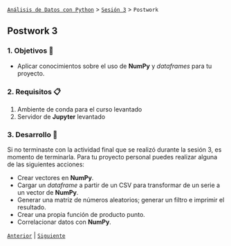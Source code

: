 [`Análisis de Datos con Python`](../../README.md) > [`Sesión 3`](../README.md) > `Postwork`

## Postwork 3

### 1. Objetivos :dart:

- Aplicar conocimientos sobre el uso de __NumPy__ y *dataframes* para tu proyecto.

### 2. Requisitos :clipboard:

1. Ambiente de conda para el curso levantado
1. Servidor de __Jupyter__ levantado

### 3. Desarrollo :rocket:

Si no terminaste con la actividad final que se realizó durante la sesión 3, es momento de terminarla. Para tu proyecto personal puedes realizar alguna de las siguientes acciones:

- Crear vectores en __NumPy__.
- Cargar un *dataframe* a partir de un CSV para transformar de un serie a un vector de __NumPy__.
- Generar una matriz de números aleatorios; generar un filtro e imprimir el resultado.
- Crear una propia función de producto punto.
- Correlacionar datos con __NumPy__.

[`Anterior`](../README.md#3-postwork-memo) | [`Siguiente`](../README.md#3-postwork-memo)

